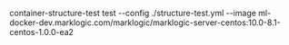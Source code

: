 container-structure-test test --config ./structure-test.yml --image ml-docker-dev.marklogic.com/marklogic/marklogic-server-centos:10.0-8.1-centos-1.0.0-ea2